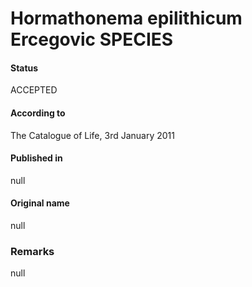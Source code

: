 # Hormathonema epilithicum Ercegovic SPECIES

#### Status
ACCEPTED

#### According to
The Catalogue of Life, 3rd January 2011

#### Published in
null

#### Original name
null

### Remarks
null